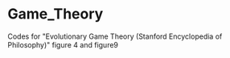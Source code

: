 # Game_Theory
Codes for "Evolutionary Game Theory (Stanford Encyclopedia of Philosophy)" figure 4 and figure9
